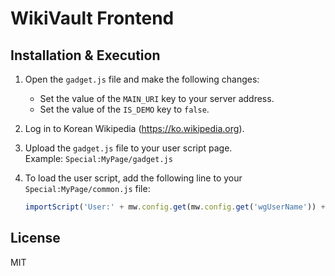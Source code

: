 # WikiVault Frontend

## Installation & Execution

1. Open the `gadget.js` file and make the following changes:
   - Set the value of the `MAIN_URI` key to your server address.
   - Set the value of the `IS_DEMO` key to `false`.

2. Log in to Korean Wikipedia (https://ko.wikipedia.org).

3. Upload the `gadget.js` file to your user script page.  
   Example: `Special:MyPage/gadget.js`

4. To load the user script, add the following line to your `Special:MyPage/common.js` file:  
   ```js
   importScript('User:' + mw.config.get(mw.config.get('wgUserName')) + '/gadget.js');
   ```

## License

MIT
